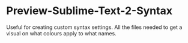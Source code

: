 # Preview-Sublime-Text-2-Syntax
Useful for creating custom syntax settings. All the files needed to get a visual on what colours apply to what names.
